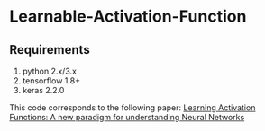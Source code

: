 # Learnable-Activation-Function

## Requirements
1. python 2.x/3.x
2. tensorflow 1.8+
3. keras 2.2.0

This code corresponds to the following paper:  [Learning Activation Functions: A new paradigm for understanding Neural Networks](https://arxiv.org/abs/1906.09529)

